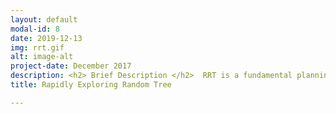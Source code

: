 ```yaml
---
layout: default
modal-id: 8
date: 2019-12-13
img: rrt.gif
alt: image-alt
project-date: December 2017
description: <h2> Brief Description </h2>  RRT is a fundamental planning algortihm in robotics and it is very useful especially when in planning in high dimensional non-convex spaces where discreting the whole space and planning exhaustively based all discrete point is not feasible.<br><br><h2> Algorithm Description</h2><ul><li> A rrt begins by first selecting a sampling a point randomly and cheks if the point is not inside any obstacles</li> Then the node which is the nearest node to the sampled point is chosen and then a unit vector pointing the direction chosing the sampled point and nearest node on the graph is calculated</li><li> Then, the graph is expanded \(\Delta\) distance in the unit vector direction from the nearest node provided the whole extension does not collide with any obstacles. A pesudocode of the whole algorithm is shown below<br><br> <img src="./img/portfolio/rrt_pseudocode.png" width="560" class="center"></li> </li>The termination point of the algorithm is when there is a direct obstacle free path from the one of the nodes in the graph to the goal destination.<li> A point which needs further eloboration from the above description is how do we check for collision during a node expansion. This checking becomes simplified when all obstacles are circular because all we need to check are only two things<ul><li>The prependicular distance of the line to be extended from each of the circle center should be less than their respective circle radius</li><li> The end points of the line should not line inside any of the circle</li></ul>Such a simplified implemenation is shown below.</li><li> But when we are given random obstacles, we should then use Bresnan's line algorithm to check for collisions all along the line. This is the implementation that is shown at the top of the post.</li></ul> The code for this implementation can be found at one of <a href='https://github.com/senthilpalanisamy/msr_assignments' target="_blank">my github repos</a><br> 
title: Rapidly Exploring Random Tree 

---
```


